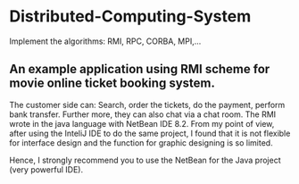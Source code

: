 # Distributed-Computing-System
Implement the algorithms: RMI, RPC, CORBA, MPI,...
## An example application using RMI scheme for movie online ticket booking system.
The customer side can: Search, order the tickets, do the payment, perform bank transfer. Further more, they can also chat via a chat room. The RMI wrote in the java language with NetBean IDE 8.2. From my point of view, after using the InteliJ IDE to do the same project, I found that it is not flexible for interface design and the function for graphic designing is so limited.

Hence, I strongly recommend you to use the NetBean for the Java project (very powerful IDE).
